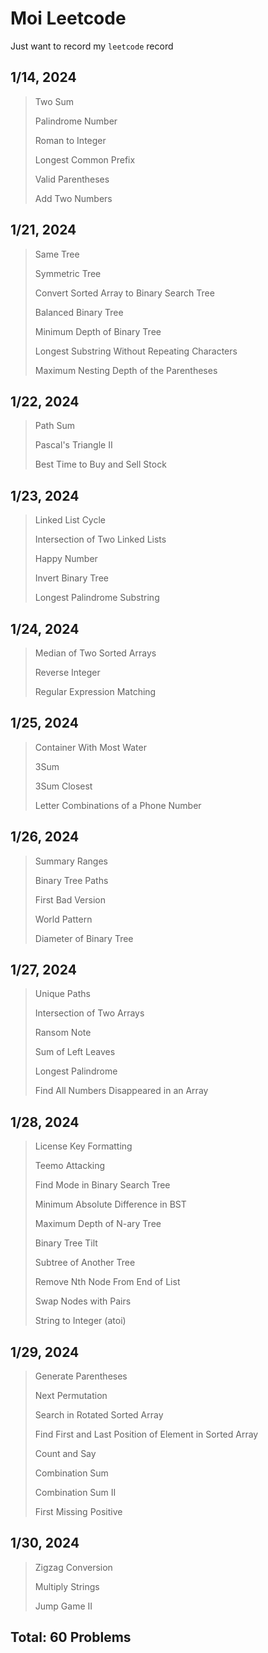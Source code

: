 # Moi Leetcode

Just want to record my `leetcode` record 

## 1/14, 2024
> Two Sum
> 
> Palindrome Number
> 
> Roman to Integer
> 
> Longest Common Prefix
>
> Valid Parentheses
> 
> Add Two Numbers

## 1/21, 2024
> Same Tree
> 
> Symmetric Tree
> 
> Convert Sorted Array to Binary Search Tree
> 
> Balanced Binary Tree
> 
> Minimum Depth of Binary Tree
> 
> Longest Substring Without Repeating Characters
> 
> Maximum Nesting Depth of the Parentheses

## 1/22, 2024
> Path Sum
>
> Pascal's Triangle II
> 
> Best Time to Buy and Sell Stock

## 1/23, 2024
> Linked List Cycle
>
> Intersection of Two Linked Lists
>
> Happy Number
> 
> Invert Binary Tree
> 
> Longest Palindrome Substring

## 1/24, 2024
> Median of Two Sorted Arrays
> 
> Reverse Integer
>
> Regular Expression Matching

## 1/25, 2024
> Container With Most Water
> 
> 3Sum
>
> 3Sum Closest
>
> Letter Combinations of a Phone Number

## 1/26, 2024
> Summary Ranges
> 
> Binary Tree Paths
>
> First Bad Version
>
> World Pattern
>
> Diameter of Binary Tree

## 1/27, 2024
> Unique Paths
>
> Intersection of Two Arrays
>
> Ransom Note
>
> Sum of Left Leaves
>
> Longest Palindrome
> 
> Find All Numbers Disappeared in an Array

## 1/28, 2024
> License Key Formatting
>
> Teemo Attacking
>
> Find Mode in Binary Search Tree
>
> Minimum Absolute Difference in BST
>
> Maximum Depth of N-ary Tree
>
> Binary Tree Tilt
>
> Subtree of Another Tree
>
> Remove Nth Node From End of List
>
> Swap Nodes with Pairs
>
> String to Integer (atoi)

## 1/29, 2024
> Generate Parentheses
>
> Next Permutation
>
> Search in Rotated Sorted Array
>
> Find First and Last Position of Element in Sorted Array
>
> Count and Say
>
> Combination Sum
>
> Combination Sum II
>
> First Missing Positive

## 1/30, 2024
> Zigzag Conversion
>
> Multiply Strings
> 
> Jump Game II


## Total: 60 Problems
